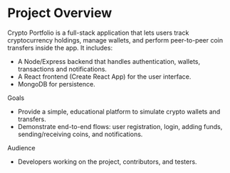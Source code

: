 # Project Overview

Crypto Portfolio is a full-stack application that lets users track cryptocurrency holdings, manage wallets, and perform peer-to-peer coin transfers inside the app. It includes:

- A Node/Express backend that handles authentication, wallets, transactions and notifications.
- A React frontend (Create React App) for the user interface.
- MongoDB for persistence.

Goals
- Provide a simple, educational platform to simulate crypto wallets and transfers.
- Demonstrate end-to-end flows: user registration, login, adding funds, sending/receiving coins, and notifications.

Audience
- Developers working on the project, contributors, and testers.
